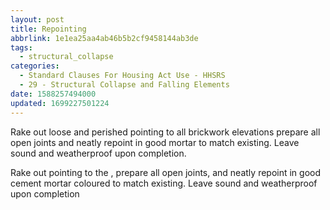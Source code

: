 ```yaml
---
layout: post
title: Repointing
abbrlink: 1e1ea25aa4ab46b5b2cf9458144ab3de
tags:
  - structural_collapse
categories:
  - Standard Clauses For Housing Act Use - HHSRS
  - 29 - Structural Collapse and Falling Elements
date: 1588257494000
updated: 1699227501224
---
```


Rake out loose and perished pointing to all brickwork elevations prepare all open joints and neatly repoint in good mortar to match existing. Leave sound and weatherproof upon completion.

Rake out pointing to the , prepare all open joints, and neatly repoint in good cement mortar coloured to match existing. Leave sound and weatherproof upon completion
